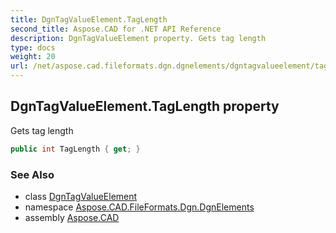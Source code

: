 ```yaml
---
title: DgnTagValueElement.TagLength
second_title: Aspose.CAD for .NET API Reference
description: DgnTagValueElement property. Gets tag length
type: docs
weight: 20
url: /net/aspose.cad.fileformats.dgn.dgnelements/dgntagvalueelement/taglength/
---
```

## DgnTagValueElement.TagLength property

Gets tag length

```csharp
public int TagLength { get; }
```

### See Also

* class [DgnTagValueElement](../)
* namespace [Aspose.CAD.FileFormats.Dgn.DgnElements](../../dgntagvalueelement/)
* assembly [Aspose.CAD](../../../)


